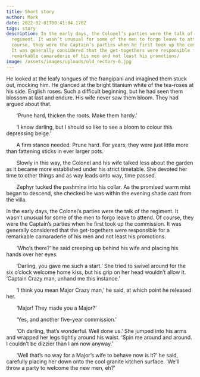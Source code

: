 ```yaml
---
title: Short story
author: Mark
date: 2022-02-01T00:41:04.170Z
tags: story
description: In the early days, the Colonel’s parties were the talk of the
  regiment. It wasn’t unusual for some of the men to forgo leave to attend. Of
  course, they were the Captain’s parties when he first took up the commission.
  It was generally considered that the get-togethers were responsible for a
  remarkable camaraderie of his men and not least his promotions/
image: /assets/images/uploads/old_rectory-6.jpg
---
```

He looked at the leafy tongues of the frangipani and imagined them stuck out, mocking him. He glanced at the bright titanium white of the tea-roses at his side. English roses. Such a difficult beginning, but he had seen them blossom at last and endure. His wife never saw them bloom. They had argued about that.

       ‘Prune hard, thicken the roots. Make them hardy.’

       ‘I know darling, but I should so like to see a bloom to colour this depressing beige.’

       A firm stance needed. Prune hard. For years, they were just little more than fattening sticks in ever larger pots.

       Slowly in this way, the Colonel and his wife talked less about the garden as it became more established under his strict timetable. She devoted her time to other things and as way leads onto way, time passed.

       Zephyr tucked the pashmina into his collar. As the promised warm mist began to descend, she checked he was within the evening shade cast from the villa.



In the early days, the Colonel’s parties were the talk of the regiment. It wasn’t unusual for some of the men to forgo leave to attend. Of course, they were the Captain’s parties when he first took up the commission. It was generally considered that the get-togethers were responsible for a remarkable camaraderie of his men and not least his promotions.

       ‘Who’s there?’ he said creeping up behind his wife and placing his hands over her eyes.

       ‘Darling, you gave me such a start.’ She tried to swivel around for the six o’clock welcome home kiss, but his grip on her head wouldn’t allow it. ‘Captain Crazy man, unhand me this instance.’

       ‘I think you mean Major Crazy man,’ he said, at which point he released her.

       ‘Major! They made you a Major?’

       ‘Yes, and another five-year commission.’

       ‘Oh darling, that’s wonderful. Well done us.’ She jumped into his arms and wrapped her legs tightly around his waist. ‘Spin me around and around. I couldn’t be dizzier than I am now anyway.’

       ‘Well that’s no way for a Major’s wife to behave now is it?’ he said, carefully placing her down onto the cool granite kitchen surface. ‘We’ll throw a party to welcome the new men, eh?’